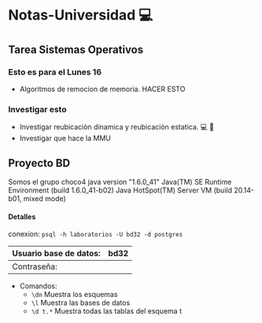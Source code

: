 # Notas-Universidad :computer:

## Tarea Sistemas Operativos

### Esto es para el Lunes 16
- Algoritmos de remocion de memoria. HACER ESTO

### Investigar esto
- Investigar reubicaciòn dinamica y reubicaciòn estatica. :computer: :pizza:
- Investigar que hace la MMU

## Proyecto BD
Somos el grupo choco4
java version "1.6.0_41"
Java(TM) SE Runtime Environment (build 1.6.0_41-b02)
Java HotSpot(TM) Server VM (build 20.14-b01, mixed mode)

#### Detalles
conexion: `psql -h laboratorios -U bd32 -d postgres`

Usuario base de datos:  | bd32
----------------------- | --------------------
Contraseña:             | 

- Comandos:
  - `\dn` Muestra los esquemas
  - `\l` Muestra las bases de datos
  - `\d t.*` Muestra todas las tablas del esquema t
